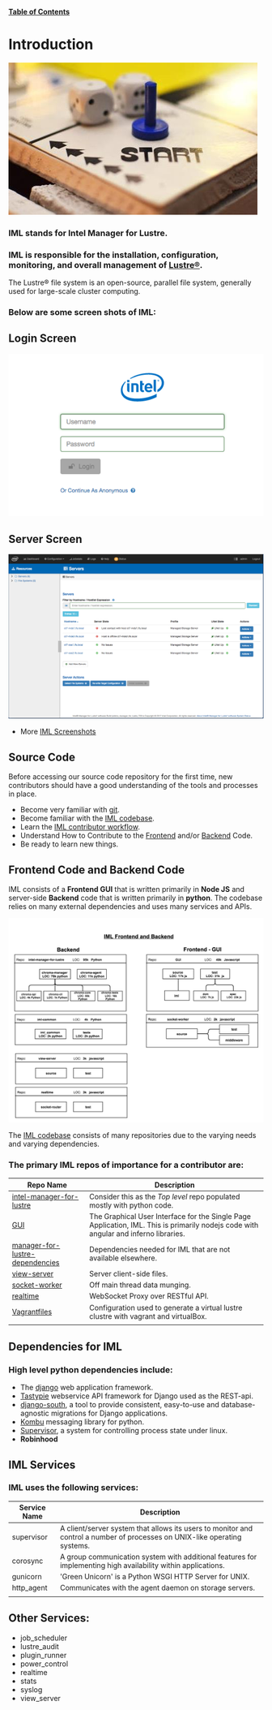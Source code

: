 [**Table of Contents**](index.md)

# Introduction

![beginning](md_Graphics/start_sm.jpg)

### **IML** stands for Intel Manager for Lustre.
### **IML** is responsible for the installation, configuration, monitoring, and overall management of [Lustre®](http://lustre.org/). 

The Lustre® file system is an open-source, parallel file system, generally used for large-scale cluster computing. 

### Below are some screen shots of **IML:**

## Login Screen
![iml_login.png](md_Graphics/iml_login.png)

## Server Screen
![iml_spa.png](md_Graphics/iml_spa.png)

* More [IML Screenshots](IML_Screen_Shots.md)

## Source Code
Before accessing our source code repository for the first time, new contributors should have a good understanding of the tools and processes in place.
* Become very familiar with [git](Git_Reference.md).
* Become familiar with the [IML codebase](https://github.com/intel-hpdd).
* Learn the [IML contributor workflow](IML_Contributor_Workflow.md).
* Understand How to Contribute to the [Frontend](Contribute_To_Frontend_Quick_Guide.md) and/or [Backend](Contribute_To_Backend_Quick_Guide.md) Code.
* Be ready to learn new things.

## Frontend Code and Backend Code
IML consists of a **Frontend GUI** that is written primarily in **Node JS** and server-side **Backend** code that is written primarily in **python**. The codebase relies on many external dependencies and uses many services and APIs.

![iml_flow](md_Graphics/2017_0803_backend_frontend.png)

The [IML codebase](https://github.com/intel-hpdd) consists of many repositories due to the varying needs and varying dependencies.

### The primary IML repos of importance for a contributor are:

| Repo Name | Description |
|-----------|-------------| 
| [intel-manager-for-lustre](https://github.com/intel-hpdd/intel-manager-for-lustre) | Consider this as the *Top level* repo populated mostly with python code. |
| [GUI](https://github.com/intel-hpdd/GUI) | The Graphical User Interface for the Single Page Application, IML. This is primarily nodejs code with angular and inferno libraries. |
| [manager-for-lustre-dependencies](https://github.com/intel-hpdd/manager-for-lustre-dependencies) | Dependencies needed for IML that are not available elsewhere. |
| [view-server](https://github.com/intel-hpdd/view-server) | Server client-side files. |
| [socket-worker](https://github.com/intel-hpdd/socket-worker) | Off main thread data munging.|
| [realtime](https://github.com/intel-hpdd/realtime) | WebSocket Proxy over RESTful API.  |
| [Vagrantfiles](https://github.com/intel-hpdd/Vagrantfiles) | Configuration used to generate a virtual lustre clustre with vagrant and virtualBox.
| | |

## Dependencies for IML
### High level python dependencies include:
* The [django](https://www.djangoproject.com/) web application framework.
* [Tastypie](https://django-tastypie.readthedocs.io/en/latest/) webservice API framework for Django used as the REST-api.
* [django-south](https://south.readthedocs.io/en/latest/), a tool to provide consistent, easy-to-use and database-agnostic migrations for Django applications.
* [Kombu](https://pypi.python.org/pypi/kombu) messaging library for python.
* [Supervisor](http://supervisord.org/), a system for controlling process state under linux.
* **Robinhood** 

## IML Services
### IML uses the following services:

| Service Name | Description |
|-----------|-------------| 
| supervisor | A client/server system that allows its users to monitor and control a number of processes on UNIX-like operating systems. |
| corosync | A group communication system with additional features for implementing high availability within applications. |               
| gunicorn | 'Green Unicorn' is a Python WSGI HTTP Server for UNIX.  | 
| http_agent | Communicates with the agent daemon on storage servers.| 
| | | |
## Other Services:
 * job_scheduler
 * lustre_audit 
 * plugin_runner
 * power_control
 * realtime
 * stats
 * syslog
 * view_server
 
  


